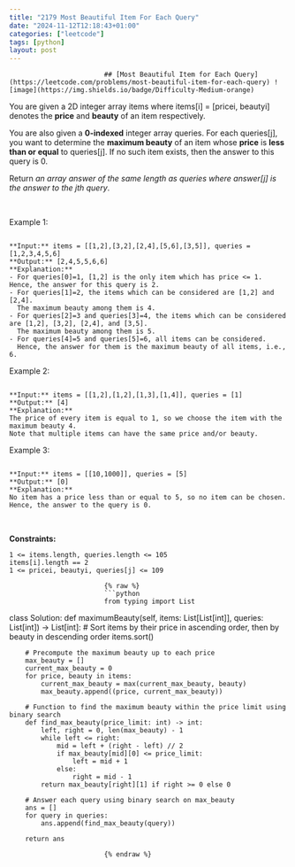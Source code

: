 ```yaml
---
title: "2179 Most Beautiful Item For Each Query"
date: "2024-11-12T12:18:43+01:00"
categories: ["leetcode"]
tags: [python]
layout: post
---
```



                            ## [Most Beautiful Item for Each Query](https://leetcode.com/problems/most-beautiful-item-for-each-query) ![image](https://img.shields.io/badge/Difficulty-Medium-orange)

You are given a 2D integer array items where items[i] = [pricei, beautyi] denotes the **price** and **beauty** of an item respectively.

You are also given a **0-indexed** integer array queries. For each queries[j], you want to determine the **maximum beauty** of an item whose **price** is **less than or equal** to queries[j]. If no such item exists, then the answer to this query is 0.

Return *an array *answer* of the same length as *queries* where *answer[j]* is the answer to the *jth* query*.

 

Example 1:

```

**Input:** items = [[1,2],[3,2],[2,4],[5,6],[3,5]], queries = [1,2,3,4,5,6]
**Output:** [2,4,5,5,6,6]
**Explanation:**
- For queries[0]=1, [1,2] is the only item which has price <= 1. Hence, the answer for this query is 2.
- For queries[1]=2, the items which can be considered are [1,2] and [2,4]. 
  The maximum beauty among them is 4.
- For queries[2]=3 and queries[3]=4, the items which can be considered are [1,2], [3,2], [2,4], and [3,5].
  The maximum beauty among them is 5.
- For queries[4]=5 and queries[5]=6, all items can be considered.
  Hence, the answer for them is the maximum beauty of all items, i.e., 6.

```

Example 2:

```

**Input:** items = [[1,2],[1,2],[1,3],[1,4]], queries = [1]
**Output:** [4]
**Explanation:** 
The price of every item is equal to 1, so we choose the item with the maximum beauty 4. 
Note that multiple items can have the same price and/or beauty.  

```

Example 3:

```

**Input:** items = [[10,1000]], queries = [5]
**Output:** [0]
**Explanation:**
No item has a price less than or equal to 5, so no item can be chosen.
Hence, the answer to the query is 0.

```

 

**Constraints:**

	1 <= items.length, queries.length <= 105
	items[i].length == 2
	1 <= pricei, beautyi, queries[j] <= 109

                            {% raw %}
                            ```python
                            from typing import List

class Solution:
    def maximumBeauty(self, items: List[List[int]], queries: List[int]) -> List[int]:
        # Sort items by their price in ascending order, then by beauty in descending order
        items.sort()
        
        # Precompute the maximum beauty up to each price
        max_beauty = []
        current_max_beauty = 0
        for price, beauty in items:
            current_max_beauty = max(current_max_beauty, beauty)
            max_beauty.append((price, current_max_beauty))
        
        # Function to find the maximum beauty within the price limit using binary search
        def find_max_beauty(price_limit: int) -> int:
            left, right = 0, len(max_beauty) - 1
            while left <= right:
                mid = left + (right - left) // 2
                if max_beauty[mid][0] <= price_limit:
                    left = mid + 1
                else:
                    right = mid - 1
            return max_beauty[right][1] if right >= 0 else 0
        
        # Answer each query using binary search on max_beauty
        ans = []
        for query in queries:
            ans.append(find_max_beauty(query))
        
        return ans

                            {% endraw %}
                            